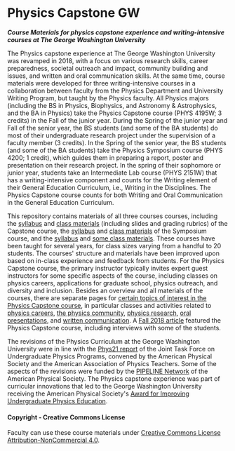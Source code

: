 # Physics Capstone GW
**_Course Materials for physics capstone experience and writing-intensive courses at The George Washington University_**

The Physics capstone experience at The George Washington University was revamped in 2018, with a focus on various research skills, career preparedness, societal outreach and impact, community building and issues, and written and oral communication skills. At the same time, course materials were developed for three writing-intensive courses in a collaboration between faculty from the Physics Department and University Writing Program, but taught by the Physics faculty. All Physics majors (including the BS in Physics, Biophysics, and Astronomy & Astrophysics, and the BA in Physics) take the Physics Capstone course (PHYS 4195W; 3 credits) in the Fall of the junior year. During the Spring of the junior year and Fall of the senior year, the BS students (and some of the BA students) do most of their undergraduate research project under the supervision of a faculty member (3 credits). In the Spring of the senior year, the BS students (and some of the BA students) take the Physics Symposium course (PHYS 4200; 1 credit), which guides them in preparing a report, poster and presentation on their research project. In the spring of their sophomore or junior year, students take an Intermediate Lab course (PHYS 2151W) that has a writing-intensive component and counts for the Writing element of their General Education Curriculum, i.e., Writing in the Disciplines. The Physics Capstone course counts for both Writing and Oral Communication in the General Education Curriculum.

This repository contains materials of all three courses courses, including the [syllabus](CapstoneSyllabus.md) and [class materials](CapstoneClasses.md) (including slides and grading rubrics) of the Capstone course, the [syllabus](SymposiumSyllabus.md) and [class materials](SymposiumClasses.md) of the Symposium course, and the [syllabus](IntermediateLabSyllabus.md) and [some class materials](IntermediateLabMaterials.md). These courses have been taught for several years, for class sizes varying from a handful to 20 students. The courses' structure and materials have been improved upon based on in-class experience and feedback from students. For the Physics Capstone course, the primary instructor typically invites expert guest instructors for some specific aspects of the course, including classes on physics careers, applications for graduate school, physics outreach, and diversity and inclusion. Besides an overview and all materials of the courses, there are separate pages for [certain topics of interest in the Physics Capstone course](Topics/), in particular classes and activities related to [physics careers](Topics/Careers.md), [the physics community](Topics/Community.md), [physics research](Topics/Research.md), [oral presentations](Topics/Presenting.md), and [written communication](Topics/Writing.md). A [Fall 2018 article](https://columbian.gwu.edu/physics-professionally-speaking) featured the Physics Capstone course, including interviews with some of the students.

The revisions of the Physics Curriculum at the George Washington University were in line with the [Phys21 report](https://www.compadre.org/jtupp/) of the Joint Task Force on Undergraduate Physics Programs, convened by the American Physical Society and the American Association of Physics Teachers. Some of the aspects of the revisions were funded by the [PIPELINE Network](https://epic.aps.org/about/) of the American Physical Society. The Physics capstone experience was part of curricular innovations that led to the George Washington University receiving the American Physical Society's [Award for Improving Undergraduate Physics Education](https://www.aps.org/programs/education/undergrad/faculty/awardees.cfm).

#### Copyright - Creative Commons License

Faculty can use these course materials under [Creative Commons License Attribution-NonCommercial 4.0](https://creativecommons.org/licenses/by-nc/4.0/).

